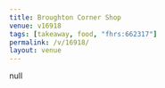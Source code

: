 ```yaml
---
title: Broughton Corner Shop
venue: v16918
tags: [takeaway, food, "fhrs:662317"]
permalink: /v/16918/
layout: venue
---
```

null